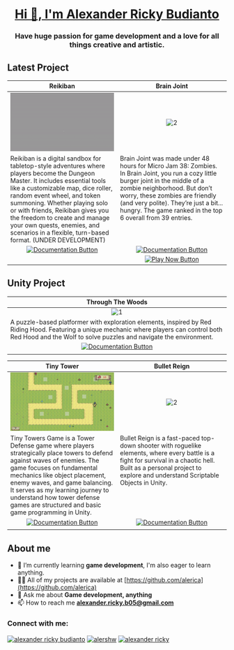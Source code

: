 <h1 align="center"> <a href="https://alerica.github.io/">Hi 👋, I'm Alexander Ricky Budianto</a></h1>
<h3 align="center">Have huge passion for game development and a love for all things creative and artistic.</h3>

## **Latest Project**
<table width="100%">
  <thead>
    <tr>
      <th width="50%" align="center"><a>Reikiban</a></th> <!--tittle-->
      <th width="50%" align="center"><a>Brain Joint</a></th> <!--tittle-->
    </tr>
  </thead>
  <tbody>
    <tr>
      <td align="center">
        <img src="https://github.com/Alerica/Reikiban-The-DND-Tools/blob/main/Reikiban-Clip.gif" alt="1" style="width:100%;height:auto;">
      </td>
      <td align="center">
        <img src="https://github.com/Alerica/Brain-Joint/blob/main/Brain%20Joint%20Clip.gif" alt="2" style="width:100%;height:auto;">
      </td>
    </tr>
    <tr>
      <td valign="text-top">Reikiban is a digital sandbox for tabletop-style adventures where players become the Dungeon Master. It includes essential tools like a customizable map, dice roller, random event wheel, and token summoning. Whether playing solo or with friends, Reikiban gives you the freedom to create and manage your own quests, enemies, and scenarios in a flexible, turn-based format. (UNDER DEVELOPMENT)</td> <!--desc-->
      <td valign="text-top">Brain Joint was made under 48 hours for Micro Jam 38: Zombies. In Brain Joint, you run a cozy little burger joint in the middle of a zombie neighborhood. But don’t worry, these zombies are friendly (and very polite). They’re just a bit... hungry. The game ranked in the top 6 overall from 39 entries. </td> <!--desc-->
    </tr>
    <tr>
      <td align="center">
        <a href="https://github.com/Alerica/Reikiban-The-DND-Tools">
        <img src="https://img.shields.io/badge/Documentation-007BFF?style=for-the-badge&logoColor=white" alt="Documentation Button"/>
        </a>
      </td> <!--link1-->
      <td align="center">
        <a href="https://github.com/Alerica/Brain-Joint/tree/main">
        <img src="https://img.shields.io/badge/Documentation-007BFF?style=for-the-badge&logoColor=white" alt="Documentation Button"/>
        </a>
      </td> <!--link2-->
    </tr>
    <tr>
      <td align="center"></td> <!--link1-->
      <td align="center">
        <a href="https://alerica.itch.io/brain-joint">
        <img src="https://img.shields.io/badge/Play%20Now-DC3545?style=for-the-badge&logoColor=white" alt="Play Now Button"/>
        </a>
      </td> <!--link2-->
    </tr>
  </tbody>
</table>

## **Unity Project**
<table width="100%">
  <thead>
    <tr>
      <th width="50%" align="center"><a>Through The Woods</a></th> <!--tittle-->
    </tr>
  </thead>
  <tbody>
    <tr>
      <td align="center">
        <img src="https://github.com/Alerica/Through-The-Woods/blob/main/Through%20The%20Woods%20Clip.gif" alt="1" style="width:100%;height:auto;">
      </td>
    </tr>
    <tr>
      <td valign="text-top">A puzzle-based platformer with exploration elements, inspired by Red Riding Hood. Featuring a unique mechanic where players can control both Red Hood and the Wolf to solve puzzles and navigate the environment.</td> <!--desc-->
      <!--desc-->
    </tr>
    <tr>
      <td align="center">
        <a href="https://github.com/Alerica/Through-The-Woods">
        <img src="https://img.shields.io/badge/Documentation-007BFF?style=for-the-badge&logoColor=white" alt="Documentation Button"/>
        </a>
      </td> <!--link1--><!--link2-->
    </tr>
    <tr>
      <td align="center"></td> <!--link1--><!--link2-->
    </tr>
  </tbody>
</table>

<table width="100%">
  <thead>
    <tr>
      <th width="50%" align="center"><a>Tiny Tower</a></th> <!--tittle-->
      <th width="50%" align="center"><a>Bullet Reign</a></th> <!--tittle-->
    </tr>
  </thead>
  <tbody>
    <tr>
      <td align="center">
        <img src="https://github.com/Alerica/Alerica/blob/main/Tiny-Tower-Clip.gif" alt="1" style="width:100%;height:auto;">
      </td>
      <td align="center">
        <img src="https://github.com/Alerica/Alerica/blob/main/Bullet-Reign-Clip.gif" alt="2" style="width:100%;height:auto;">
      </td>
    </tr>
    <tr>
      <td valign="text-top">Tiny Towers Game is a Tower Defense game where players strategically place towers to defend against waves of enemies. The game focuses on fundamental mechanics like object placement, enemy waves, and game balancing. It serves as my learning journey to understand how tower defense games are structured and basic game programming in Unity.</td> <!--desc-->
      <td valign="text-top">Bullet Reign is a fast-paced top-down shooter with roguelike elements, where every battle is a fight for survival in a chaotic hell. Built as a personal project to explore and understand Scriptable Objects in Unity. </td> <!--desc-->
    </tr>
    <tr>
      <td align="center">
        <a href="https://github.com/Alerica/Tiny-Towers">
        <img src="https://img.shields.io/badge/Documentation-007BFF?style=for-the-badge&logoColor=white" alt="Documentation Button"/>
        </a>
      </td> <!--link1-->
      <td align="center">
        <a href="https://github.com/Alerica/Bullet-Reign">
        <img src="https://img.shields.io/badge/Documentation-007BFF?style=for-the-badge&logoColor=white" alt="Documentation Button"/>
        </a>
      </td> <!--link2-->
    </tr>
    <tr>
      <td align="center"></td> <!--link1-->
      <td align="center"></td> <!--link2-->
    </tr>
  </tbody>
</table>


## About me
- 🌱 I’m currently learning **game development**, I'm also eager to learn anything.
- 👨‍💻 All of my projects are available at [https://github.com/alerica](https://github.com/alerica)
- 💬 Ask me about **Game development, anything**
- 📫 How to reach me **alexander.ricky.b05@gmail.com**


<h3 align="left">Connect with me:</h3>
<p align="left">
<a href="https://linkedin.com/in/alexander ricky budianto" target="blank"><img align="center" src="https://raw.githubusercontent.com/rahuldkjain/github-profile-readme-generator/master/src/images/icons/Social/linked-in-alt.svg" alt="alexander ricky budianto" height="30" width="40" /></a>
<a href="https://codeforces.com/profile/alershw" target="blank"><img align="center" src="https://raw.githubusercontent.com/rahuldkjain/github-profile-readme-generator/master/src/images/icons/Social/codeforces.svg" alt="alershw" height="30" width="40" /></a>
<a href="https://www.leetcode.com/alexander ricky" target="blank"><img align="center" src="https://raw.githubusercontent.com/rahuldkjain/github-profile-readme-generator/master/src/images/icons/Social/leet-code.svg" alt="alexander ricky" height="30" width="40" /></a>
</p>
